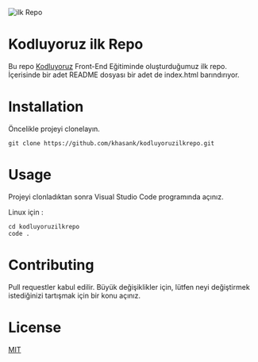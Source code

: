 
![ilk Repo](https://cdn.shopify.com/s/files/1/0058/6809/3540/products/01_620x.jpg?v=1646958549)


# Kodluyoruz ilk Repo
Bu repo [Kodluyoruz](https://kodluyoruz.org) Front-End Eğitiminde oluşturduğumuz ilk repo. İçerisinde bir adet README dosyası bir adet de index.html barındırıyor. 

# Installation 
Öncelikle projeyi clonelayın. 

```
git clone https://github.com/khasank/kodluyoruzilkrepo.git 
```

# Usage 

Projeyi clonladıktan sonra Visual Studio Code programında açınız.

Linux için :
```
cd kodluyoruzilkrepo
code .
```

# Contributing 

Pull requestler kabul edilir. Büyük değişiklikler için, lütfen neyi değiştirmek istediğinizi tartışmak için bir konu açınız. 

# License 

[MIT](https://github.com/khasank/kodluyoruzilkrepo/blob/main/LICENSE)